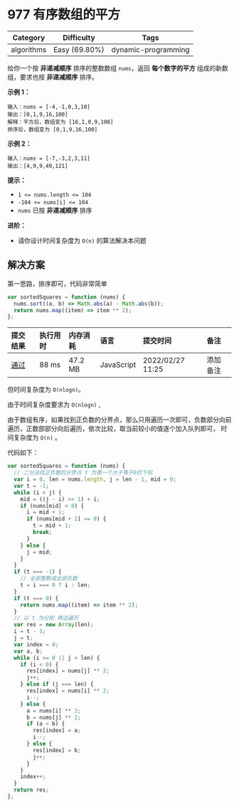 # 977 有序数组的平方

|  Category  |  Difficulty   |        Tags         |
| :--------: | :-----------: | :-----------------: |
| algorithms | Easy (69.80%) | dynamic-programming |

给你一个按 **非递减顺序** 排序的整数数组 `nums`，返回 **每个数字的平方** 组成的新数组，要求也按 **非递减顺序** 排序。

**示例 1：**

```
输入：nums = [-4,-1,0,3,10]
输出：[0,1,9,16,100]
解释：平方后，数组变为 [16,1,0,9,100]
排序后，数组变为 [0,1,9,16,100]
```

**示例 2：**

```
输入：nums = [-7,-3,2,3,11]
输出：[4,9,9,49,121]
```

**提示：**

- `1 <= nums.length <= 104`
- `-104 <= nums[i] <= 104`
- `nums` 已按 **非递减顺序** 排序

**进阶：**

- 请你设计时间复杂度为 `O(n)` 的算法解决本问题

## 解决方案

第一思路，排序即可，代码非常简单

```js
var sortedSquares = function (nums) {
  nums.sort((a, b) => Math.abs(a) - Math.abs(b));
  return nums.map((item) => item ** 2);
};
```

| 提交结果                                                     | 执行用时 | 内存消耗 | 语言       | 提交时间         | 备注     |
| :----------------------------------------------------------- | :------- | :------- | :--------- | :--------------- | :------- |
| [通过](https://leetcode-cn.com/submissions/detail/274075266/) | 88 ms    | 47.2 MB  | JavaScript | 2022/02/27 11:25 | 添加备注 |

但时间复杂度为 `O(nlogn)`。

由于时间复杂度要求为 `O(nlogn)` ,

由于数组有序，如果找到正负数的分界点，那么只用遍历一次即可，负数部分向前遍历，正数部部分向后遍历，依次比较，取当前较小的值逐个加入队列即可， 时间复杂度为 `O(n)` 。

代码如下：

```js
var sortedSquares = function (nums) {
  // 二分法找正负数的分界点 t 为第一个大于等于0的下标
  var i = 0, len = nums.length, j = len - 1, mid = 0;
  var t = -1;
  while (i < j) {
    mid = ((j - i) >> 1) + i;
    if (nums[mid] < 0) {
      i = mid + 1;
      if (nums[mid + 1] >= 0) {
        t = mid + 1;
        break;
      }
    } else {
      j = mid;
    }
  }
  if (t === -1) {
    // 全部整数或全部负数
    t = i === 0 ? i : len;
  }
  if (t === 0) {
    return nums.map((item) => item ** 2);
  }
  // 以 t 为分割 两边遍历
  var res = new Array(len);
  i = t - 1;
  j = t;
  var index = 0;
  var a, b;
  while (i >= 0 || j < len) {
    if (i < 0) {
      res[index] = nums[j] ** 2;
      j++;
    } else if (j === len) {
      res[index] = nums[i] ** 2;
      i--;
    } else {
      a = nums[i] ** 2;
      b = nums[j] ** 2;
      if (a < b) {
        res[index] = a;
        i--;
      } else {
        res[index] = b;
        j++;
      }
    }
    index++;
  }
  return res;
};

```
